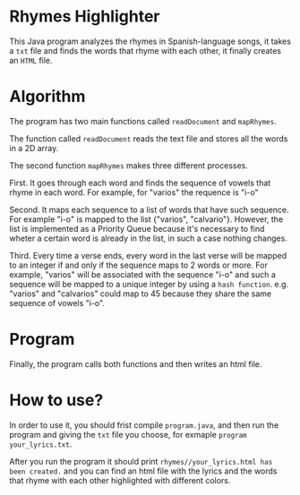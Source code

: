 # Rhymes Highlighter
This Java program analyzes the rhymes in Spanish-language songs, it takes a <code>txt</code> file and finds the words that rhyme with each other, it finally creates an <code>HTML</code> file.

# Algorithm
The program has two main functions called <code>readDocument</code> and <code>mapRhymes</code>.

The function called <code>readDocument</code> reads the text file and stores all the words in a 2D array.

The second function <code>mapRhymes</code> makes three different processes.
 
 First. It goes through each word and finds the sequence of vowels that rhyme in each word. For example, for "varios" the requence is "i-o"
 
 Second. It maps each sequence to a list of words that have such sequence. For example "i-o" is mapped to the list {"varios", "calvario"}. However, the list is implemented as a Priority Queue because it's necessary to find wheter a certain word is already in the list, in such a case nothing changes.
 
 Third. Every time a verse ends, every word in the last verse will be mapped to an integer if and only if the sequence maps to 2 words or more. For example, "varios" will be associated with the sequence "i-o" and such a sequence will be mapped to a unique integer by using a <code>hash function</code>. e.g. "varios" and "calvarios" could map to 45 because they share the same sequence of vowels "i-o".
 
 # Program
 
 Finally, the program calls both functions and then writes an html file.

# How to use?

In order to use it, you should frist compile <code>program.java</code>, and then run the program and giving the <code>txt</code> file you choose, for exmaple <code>program your_lyrics.txt</code>.

After you run the program it should print <code>rhymes//your_lyrics.html has been created.</code> and you can find an html file with the lyrics and the words that rhyme with each other highlighted with different colors.
